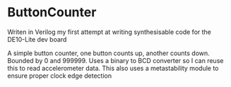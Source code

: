 # ButtonCounter

Writen in Verilog my first attempt at writing synthesisable code for the DE10-Lite dev board

A simple button counter, one button counts up, another counts down. Bounded by 0 and 999999. Uses a binary to BCD converter so I can reuse this to read accelerometer data. This also uses a metastability module to ensure proper clock edge detection
